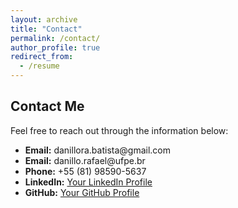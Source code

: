 ```yaml
---
layout: archive
title: "Contact"
permalink: /contact/
author_profile: true
redirect_from:
  - /resume
---
```


<h2>Contact Me</h2>
<p>Feel free to reach out through the information below:</p>

<ul>
  <li><strong>Email:</strong> danillora.batista@gmail.com</li>
  <li><strong>Email:</strong> danillo.rafael@ufpe.br</li>
  <li><strong>Phone:</strong> +55 (81) 98590-5637</li>
  <li><strong>LinkedIn:</strong> <a href="https://www.linkedin.com/in/danillo-rafael/" target="_blank">Your LinkedIn Profile</a></li>
  <li><strong>GitHub:</strong> <a href="https://github.com//Danillora" target="_blank">Your GitHub Profile</a></li>
</ul>
